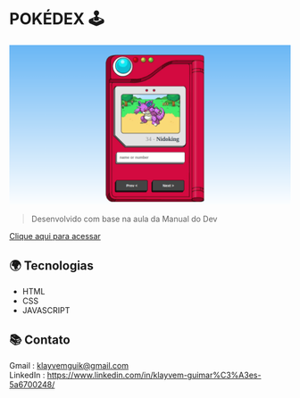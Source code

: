 <h1 class = 'pokedex'> POKÉDEX &#128377</h1> 

![preview](./pokedex/assets/github/pokedex.png)

> Desenvolvido com base na aula da Manual do Dev 

[Clique aqui para acessar](https://klayvemguimaraes.github.io/Pokedex/pokedex/index.html)

## 🌍 Tecnologias

- HTML
- CSS
- JAVASCRIPT

## 📚 Contato

Gmail : klayvemguik@gmail.com </br>
LinkedIn : https://www.linkedin.com/in/klayvem-guimar%C3%A3es-5a6700248/
